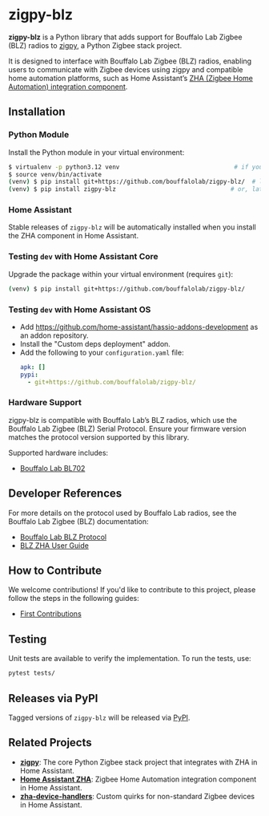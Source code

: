 # zigpy-blz


**zigpy-blz** is a Python library that adds support for Bouffalo Lab Zigbee (BLZ) radios to [zigpy](https://github.com/zigpy/), a Python Zigbee stack project.

It is designed to interface with Bouffalo Lab Zigbee (BLZ) radios, enabling users to communicate with Zigbee devices using zigpy and compatible home automation platforms, such as Home Assistant’s [ZHA (Zigbee Home Automation) integration component](https://www.home-assistant.io/integrations/zha/).

## Installation

### Python Module

Install the Python module in your virtual environment:

```bash
$ virtualenv -p python3.12 venv                                # if you don't already have one
$ source venv/bin/activate
(venv) $ pip install git+https://github.com/bouffalolab/zigpy-blz/  # latest commit from Git
(venv) $ pip install zigpy-blz                                # or, latest stable from PyPI
```

### Home Assistant

Stable releases of `zigpy-blz` will be automatically installed when you install the ZHA component in Home Assistant.

### Testing `dev` with Home Assistant Core

Upgrade the package within your virtual environment (requires `git`):

```bash
(venv) $ pip install git+https://github.com/bouffalolab/zigpy-blz/
```

### Testing `dev` with Home Assistant OS

- Add https://github.com/home-assistant/hassio-addons-development as an addon repository.
- Install the "Custom deps deployment" addon.
- Add the following to your `configuration.yaml` file:
   ```yaml
   apk: []
   pypi:
     - git+https://github.com/bouffalolab/zigpy-blz/
   ```

### Hardware Support

zigpy-blz is compatible with Bouffalo Lab’s BLZ radios, which use the Bouffalo Lab Zigbee (BLZ) Serial Protocol. Ensure your firmware version matches the protocol version supported by this library.

Supported hardware includes:
- [Bouffalo Lab BL702](https://en.bouffalolab.com/product/?type=detail&id=8)

## Developer References

For more details on the protocol used by Bouffalo Lab radios, see the Bouffalo Lab Zigbee (BLZ) documentation:

- [Bouffalo Lab BLZ Protocol](https://github.com/bouffalolab/zigpy-blz/blob/main/docs/BLZ_User_Guide.pdf)
- [BLZ ZHA User Guide](https://github.com/bouffalolab/zigpy-blz/blob/main/docs/Home_Assistant_BLZ_Radios_Integration_Guide_1.0.0.pdf)

## How to Contribute

We welcome contributions! If you'd like to contribute to this project, please follow the steps in the following guides:
- [First Contributions](https://github.com/firstcontributions/first-contributions/blob/master/README.md)

## Testing

Unit tests are available to verify the implementation. To run the tests, use:

```bash
pytest tests/
```


## Releases via PyPI

Tagged versions of `zigpy-blz` will be released via [PyPI](https://pypi.org/project/zigpy-blz/).

## Related Projects

- **[zigpy](https://github.com/zigpy/zigpy)**: The core Python Zigbee stack project that integrates with ZHA in Home Assistant.
- **[Home Assistant ZHA](https://www.home-assistant.io/integrations/zha/)**: Zigbee Home Automation integration component in Home Assistant.
- **[zha-device-handlers](https://github.com/zigpy/zha-device-handlers)**: Custom quirks for non-standard Zigbee devices in Home Assistant.


